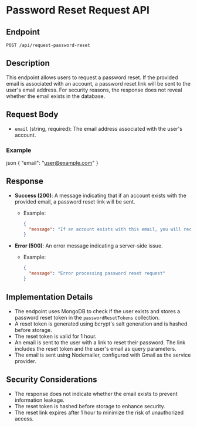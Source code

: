 # Password Reset Request API

## Endpoint
`POST /api/request-password-reset`

## Description
This endpoint allows users to request a password reset. If the provided email is associated with an account, a password reset link will be sent to the user's email address. For security reasons, the response does not reveal whether the email exists in the database.

## Request Body
- `email` (string, required): The email address associated with the user's account.

### Example
json
{
"email": "user@example.com"
}

## Response
- **Success (200)**: A message indicating that if an account exists with the provided email, a password reset link will be sent.
  - Example:
    ```json
    {
      "message": "If an account exists with this email, you will receive a password reset link"
    }
    ```

- **Error (500)**: An error message indicating a server-side issue.
  - Example:
    ```json
    {
      "message": "Error processing password reset request"
    }
    ```

## Implementation Details
- The endpoint uses MongoDB to check if the user exists and stores a password reset token in the `passwordResetTokens` collection.
- A reset token is generated using bcrypt's salt generation and is hashed before storage.
- The reset token is valid for 1 hour.
- An email is sent to the user with a link to reset their password. The link includes the reset token and the user's email as query parameters.
- The email is sent using Nodemailer, configured with Gmail as the service provider.

## Security Considerations
- The response does not indicate whether the email exists to prevent information leakage.
- The reset token is hashed before storage to enhance security.
- The reset link expires after 1 hour to minimize the risk of unauthorized access.